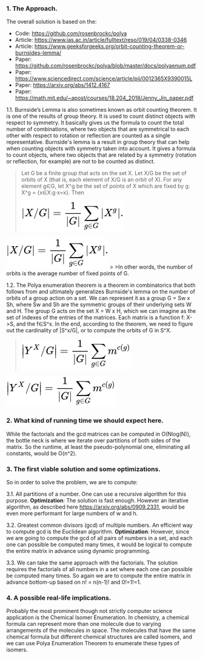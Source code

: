 ### 1. The Approach.

The overall solution is based on the:
* Code: https://github.com/rosenbrockc/polya
* Article: https://www.ias.ac.in/article/fulltext/reso/019/04/0338-0346
* Article: https://www.geeksforgeeks.org/orbit-counting-theorem-or-burnsides-lemma/
* Paper: https://github.com/rosenbrockc/polya/blob/master/docs/polyaenum.pdf
* Paper: https://www.sciencedirect.com/science/article/pii/0012365X9390015L
* Paper: https://arxiv.org/abs/1412.4167
* Paper: https://math.mit.edu/~apost/courses/18.204_2018/Jenny_Jin_paper.pdf

1.1. Burnside’s Lemma is also sometimes known as orbit counting theorem. It is one of the results of group theory. 
It is used to count distinct objects with respect to symmetry. It basically gives us the formula to count the total 
number of combinations, where two objects that are symmetrical to each other with respect to rotation or reflection are 
counted as a single representative. Burnside's lemma is a result in group theory that can help when counting objects 
with symmetry taken into account. It gives a formula to count objects, where two objects that are related by a symmetry 
(rotation or reflection, for example) are not to be counted as distinct.

>Let G be a finite group that acts on the set X. Let X/G be the set of orbits of X (that is, each element of X/G is 
an orbit of X). For any element g∈G, let X^g be the set of points of X which are fixed by g: X^g = {x∈X:g⋅x=x}. Then 
>
>![Alt text](./burnside.svg)
 <img src="./burnside.svg">
>
>In other words, the number of orbits is the average number of fixed points of G.

1.2. The Polya enumeration theorem is a theorem in combinatorics that both follows from and ultimately generalizes 
Burnside's lemma on the number of orbits of a group action on a set. We can represent it as a group G = Sw x Sh, where 
Sw and Sh are the symmetric groups of their underlying sets W and H. The group G acts on the set X = W x H, which we can 
imagine as the set of indexes of the entries of the matrices. Each matrix is a function f: X->S, and the f∈S^x. In the 
end, according to the theorem, we need to figure out the cardinality of |S^x/G|, or to compute the orbits of G in S^X.

>![Alt text](./polya.svg)
 <img src="./polya.svg">

### 2. What kind of running time we should expect here. 

While the factorials and the gcd matrices can be computed in O(Nlog(N)), the bottle neck is where we iterate over 
partitions of both sides of the matrix. So the runtime, at least the pseudo-polynomial one, eliminating all constants, 
would be O(n^2).

### 3. The first viable solution and some optimizations.

So in order to solve the problem, we are to compute:

3.1. All partitions of a number. One can use a recursive algorithm for this purpose.
**Optimization**: The solution is fast enough. However an iterative algorithm, as described here 
https://arxiv.org/abs/0909.2331, would be even more performant for large numbers of w and h.

3.2. Greatest common divisors (gcd) of multiple numbers. An efficient way to compute gcd is the Euclidean algorithm. 
**Optimization**: However, since we are going to compute the gcd of all pairs of numbers in a set, and each one can possible 
be computed many times, it would be logical to compute the entire matrix in advance using dynamic programming. 

3.3. We can take the same approach with the factorials. The solution requires the factorials of all numbers in a 
set where each one can possible be computed many times. So again we are to compute the entire matrix in advance 
bottom-up based on n! = n(n-1)! and 0!=1!=1.
  
### 4. A possible real-life implications.

Probably the most prominent though not strictly computer science application is the Chemical Isomer Enumeration.
In chemistry, a chemical formula can represent more than one molecule due to varying arrangements of the molecules in 
space. The molecules that have the same chemical formula but different chemical structures are called isomers, and we 
can use Polya Enumeration Theorem to enumerate these types of isomers.
